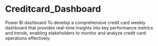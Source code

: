 # Creditcard_Dashboard
Power Bi dashboard
To develop a comprehensive credit card weekly dashboard that provides real-time insights into key performance metrics and trends, enabling stakeholders to monitor and analyze credit card operations effectively.
